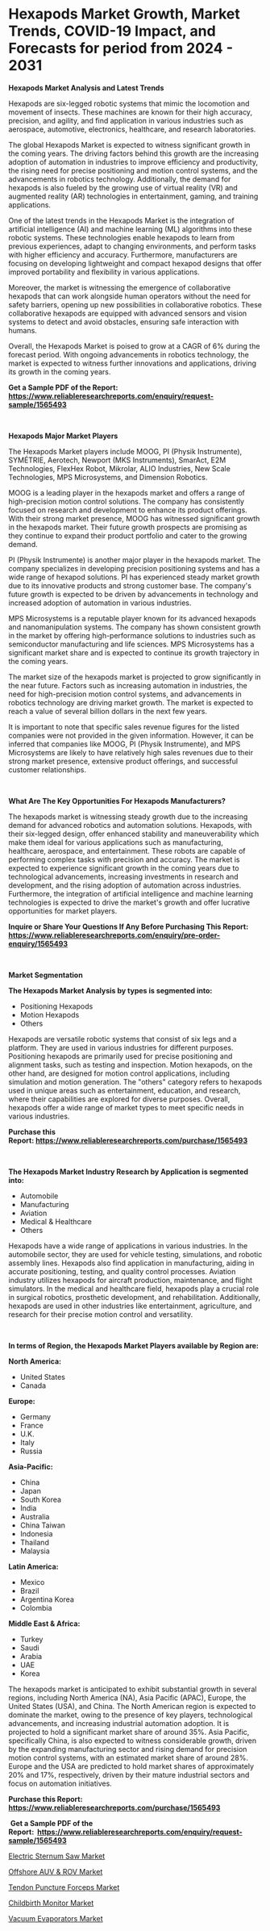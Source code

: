 <p><h1>Hexapods Market Growth, Market Trends, COVID-19 Impact, and Forecasts for period from 2024 - 2031</h1></p><p><strong>Hexapods Market Analysis and Latest Trends</strong></p>
<p><p>Hexapods are six-legged robotic systems that mimic the locomotion and movement of insects. These machines are known for their high accuracy, precision, and agility, and find application in various industries such as aerospace, automotive, electronics, healthcare, and research laboratories.</p><p>The global Hexapods Market is expected to witness significant growth in the coming years. The driving factors behind this growth are the increasing adoption of automation in industries to improve efficiency and productivity, the rising need for precise positioning and motion control systems, and the advancements in robotics technology. Additionally, the demand for hexapods is also fueled by the growing use of virtual reality (VR) and augmented reality (AR) technologies in entertainment, gaming, and training applications.</p><p>One of the latest trends in the Hexapods Market is the integration of artificial intelligence (AI) and machine learning (ML) algorithms into these robotic systems. These technologies enable hexapods to learn from previous experiences, adapt to changing environments, and perform tasks with higher efficiency and accuracy. Furthermore, manufacturers are focusing on developing lightweight and compact hexapod designs that offer improved portability and flexibility in various applications.</p><p>Moreover, the market is witnessing the emergence of collaborative hexapods that can work alongside human operators without the need for safety barriers, opening up new possibilities in collaborative robotics. These collaborative hexapods are equipped with advanced sensors and vision systems to detect and avoid obstacles, ensuring safe interaction with humans.</p><p>Overall, the Hexapods Market is poised to grow at a CAGR of 6% during the forecast period. With ongoing advancements in robotics technology, the market is expected to witness further innovations and applications, driving its growth in the coming years.</p></p>
<p><strong>Get a Sample PDF of the Report:&nbsp; <a href="https://www.reliableresearchreports.com/enquiry/request-sample/1565493">https://www.reliableresearchreports.com/enquiry/request-sample/1565493</a></strong></p>
<p>&nbsp;</p>
<p><strong>Hexapods Major Market Players</strong></p>
<p><p>The Hexapods Market players include MOOG, PI (Physik Instrumente), SYMÉTRIE, Aerotech, Newport (MKS Instruments), SmarAct, E2M Technologies, FlexHex Robot, Mikrolar, ALIO Industries, New Scale Technologies, MPS Microsystems, and Dimension Robotics.</p><p>MOOG is a leading player in the hexapods market and offers a range of high-precision motion control solutions. The company has consistently focused on research and development to enhance its product offerings. With their strong market presence, MOOG has witnessed significant growth in the hexapods market. Their future growth prospects are promising as they continue to expand their product portfolio and cater to the growing demand.</p><p>PI (Physik Instrumente) is another major player in the hexapods market. The company specializes in developing precision positioning systems and has a wide range of hexapod solutions. PI has experienced steady market growth due to its innovative products and strong customer base. The company's future growth is expected to be driven by advancements in technology and increased adoption of automation in various industries.</p><p>MPS Microsystems is a reputable player known for its advanced hexapods and nanomanipulation systems. The company has shown consistent growth in the market by offering high-performance solutions to industries such as semiconductor manufacturing and life sciences. MPS Microsystems has a significant market share and is expected to continue its growth trajectory in the coming years.</p><p>The market size of the hexapods market is projected to grow significantly in the near future. Factors such as increasing automation in industries, the need for high-precision motion control systems, and advancements in robotics technology are driving market growth. The market is expected to reach a value of several billion dollars in the next few years.</p><p>It is important to note that specific sales revenue figures for the listed companies were not provided in the given information. However, it can be inferred that companies like MOOG, PI (Physik Instrumente), and MPS Microsystems are likely to have relatively high sales revenues due to their strong market presence, extensive product offerings, and successful customer relationships.</p></p>
<p>&nbsp;</p>
<p><strong>What Are The Key Opportunities For Hexapods Manufacturers?</strong></p>
<p><p>The hexapods market is witnessing steady growth due to the increasing demand for advanced robotics and automation solutions. Hexapods, with their six-legged design, offer enhanced stability and maneuverability which make them ideal for various applications such as manufacturing, healthcare, aerospace, and entertainment. These robots are capable of performing complex tasks with precision and accuracy. The market is expected to experience significant growth in the coming years due to technological advancements, increasing investments in research and development, and the rising adoption of automation across industries. Furthermore, the integration of artificial intelligence and machine learning technologies is expected to drive the market's growth and offer lucrative opportunities for market players.</p></p>
<p><strong>Inquire or Share Your Questions If Any Before Purchasing This Report: <a href="https://www.reliableresearchreports.com/enquiry/pre-order-enquiry/1565493">https://www.reliableresearchreports.com/enquiry/pre-order-enquiry/1565493</a></strong></p>
<p>&nbsp;</p>
<p><strong>Market Segmentation</strong></p>
<p><strong>The Hexapods Market Analysis by types is segmented into:</strong></p>
<p><ul><li>Positioning Hexapods</li><li>Motion Hexapods</li><li>Others</li></ul></p>
<p><p>Hexapods are versatile robotic systems that consist of six legs and a platform. They are used in various industries for different purposes. Positioning hexapods are primarily used for precise positioning and alignment tasks, such as testing and inspection. Motion hexapods, on the other hand, are designed for motion control applications, including simulation and motion generation. The "others" category refers to hexapods used in unique areas such as entertainment, education, and research, where their capabilities are explored for diverse purposes. Overall, hexapods offer a wide range of market types to meet specific needs in various industries.</p></p>
<p><strong>Purchase this Report:&nbsp;<a href="https://www.reliableresearchreports.com/purchase/1565493">https://www.reliableresearchreports.com/purchase/1565493</a></strong></p>
<p>&nbsp;</p>
<p><strong>The Hexapods Market Industry Research by Application is segmented into:</strong></p>
<p><ul><li>Automobile</li><li>Manufacturing</li><li>Aviation</li><li>Medical & Healthcare</li><li>Others</li></ul></p>
<p><p>Hexapods have a wide range of applications in various industries. In the automobile sector, they are used for vehicle testing, simulations, and robotic assembly lines. Hexapods also find application in manufacturing, aiding in accurate positioning, testing, and quality control processes. Aviation industry utilizes hexapods for aircraft production, maintenance, and flight simulators. In the medical and healthcare field, hexapods play a crucial role in surgical robotics, prosthetic development, and rehabilitation. Additionally, hexapods are used in other industries like entertainment, agriculture, and research for their precise motion control and versatility.</p></p>
<p>&nbsp;</p>
<p><strong>In terms of Region, the Hexapods Market Players available by Region are:</strong></p>
<p>
    <p> <strong> North America: </strong>
        <ul>
            <li>United States</li>
            <li>Canada</li>
        </ul>
        </p> 
    <p> <strong> Europe: </strong>
        <ul>
            <li>Germany</li>
            <li>France</li>
            <li>U.K.</li>
            <li>Italy</li>
            <li>Russia</li>
        </ul>
        </p> 
    <p> <strong> Asia-Pacific: </strong>
        <ul>
            <li>China</li>
            <li>Japan</li>
            <li>South Korea</li>
            <li>India</li>
            <li>Australia</li>
            <li>China Taiwan</li>
            <li>Indonesia</li>
            <li>Thailand</li>
            <li>Malaysia</li>
        </ul>
        </p> 
    <p> <strong> Latin America: </strong>
        <ul>
            <li>Mexico</li>
            <li>Brazil</li>
            <li>Argentina Korea</li>
            <li>Colombia</li>
        </ul>
        </p> 
    <p> <strong> Middle East & Africa: </strong>
        <ul>
            <li>Turkey</li>
            <li>Saudi</li>
            <li>Arabia</li>
            <li>UAE</li>
            <li>Korea</li>
        </ul>
    </p>
    </p>
<p><p>The hexapods market is anticipated to exhibit substantial growth in several regions, including North America (NA), Asia Pacific (APAC), Europe, the United States (USA), and China. The North American region is expected to dominate the market, owing to the presence of key players, technological advancements, and increasing industrial automation adoption. It is projected to hold a significant market share of around 35%. Asia Pacific, specifically China, is also expected to witness considerable growth, driven by the expanding manufacturing sector and rising demand for precision motion control systems, with an estimated market share of around 28%. Europe and the USA are predicted to hold market shares of approximately 20% and 17%, respectively, driven by their mature industrial sectors and focus on automation initiatives.</p></p>
<p><strong>Purchase this Report: <a href="https://www.reliableresearchreports.com/purchase/1565493">https://www.reliableresearchreports.com/purchase/1565493</a></strong></p>
<p>&nbsp;<strong>Get a Sample PDF of the Report:&nbsp;&nbsp;<a href="https://www.reliableresearchreports.com/enquiry/request-sample/1565493">https://www.reliableresearchreports.com/enquiry/request-sample/1565493</a></strong></p>
<p><strong></strong></p>
<p><p><a href="https://medium.com/@shirleysullivan73/electric-sternum-saw-market-outlook-industry-overview-and-forecast-2023-to-2030-d5caec01f6fd">Electric Sternum Saw Market</a></p><p><a href="https://github.com/rahu1503/Market-Research-Report-List-2/blob/main/offshore-auv-rov-market.md">Offshore AUV & ROV Market</a></p><p><a href="https://medium.com/@shirleysullivan73/tendon-puncture-forceps-market-analysis-and-sze-forecasted-for-period-from-2023-to-2030-69dc6dde2bd7">Tendon Puncture Forceps Market</a></p><p><a href="https://medium.com/@shirleysullivan73/childbirth-monitor-market-trends-forecast-and-competitive-analysis-to-2030-68cb361a7d3d">Childbirth Monitor Market</a></p><p><a href="https://github.com/rahu1501/Market-Research-Report-List-2/blob/main/vacuum-evaporators-market.md">Vacuum Evaporators Market</a></p></p>